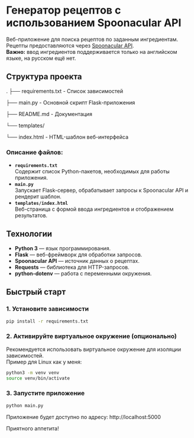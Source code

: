 # Генератор рецептов с использованием Spoonacular API

Веб-приложение для поиска рецептов по заданным ингредиентам. Рецепты предоставляются через [Spoonacular API](https://spoonacular.com/food-api).  
**Важно:** ввод ингредиентов поддерживается только на английском языке, на русском ещё нет.


## Структура проекта
.
├── requirements.txt - Список зависимостей

├── main.py - Основной скрипт Flask-приложения

├── README.md - Документация

└── templates/

 └── index.html - HTML-шаблон веб-интерфейса


### Описание файлов:
- **`requirements.txt`**  
  Содержит список Python-пакетов, необходимых для работы приложения.
- **`main.py`**  
  Запускает Flask-сервер, обрабатывает запросы к Spoonacular API и рендерит шаблон.
- **`templates/index.html`**  
  Веб-страница с формой ввода ингредиентов и отображением результатов.

## Технологии

- **Python 3** — язык программирования.
- **Flask** — веб-фреймворк для обработки запросов.
- **Spoonacular API** — источник данных о рецептах.
- **Requests** — библиотека для HTTP-запросов.
- **python-dotenv** — работа с переменными окружения.

## Быстрый старт

### 1. Установите зависимости

```bash
pip install -r requirements.txt
```

### 2. Активируйте виртуальное окружение (опционально)

Рекомендуется использовать виртуальное окружение для изоляции зависимостей.  
Пример для Linux как у меня:
```bash
python3 -m venv venv
source venv/bin/activate
```

### 3. Запустите приложение

```bash
python main.py
```

Приложение будет доступно по адресу: http://localhost:5000

Приятного аппетита!



